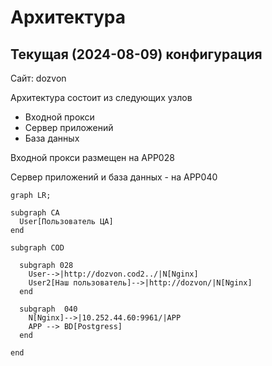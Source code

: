 # Архитектура



## Текущая (2024-08-09) конфигурация 

Сайт: dozvon


Архитектура состоит из следующих узлов
* Входной прокси
* Сервер приложений
* База данных

Входной прокси размещен на APP028

Сервер приложений и база данных - на APP040

```mermaid
graph LR;

subgraph CA
  User[Пользователь ЦА]
end

subgraph COD

  subgraph 028
    User-->|http://dozvon.cod2../|N[Nginx]
    User2[Наш пользователь]-->|http://dozvon/|N[Nginx]
  end

  subgraph  040
    N[Nginx]-->|10.252.44.60:9961/|APP
    APP --> BD[Postgress]
  end

end

```